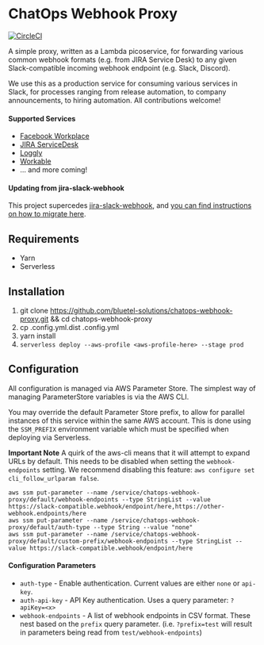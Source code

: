 # ChatOps Webhook Proxy

[![CircleCI](https://circleci.com/gh/Bluetel-Solutions/chatops-webhook-proxy/tree/master.svg?style=svg)](https://circleci.com/gh/Bluetel-Solutions/chatops-webhook-proxy/tree/master)

A simple proxy, written as a Lambda picoservice, for forwarding various common webhook formats (e.g. from JIRA Service Desk)
to any given Slack-compatible incoming webhook endpoint (e.g. Slack, Discord).

We use this as a production service for consuming various services in Slack, for processes ranging from release automation, to company announcements, to hiring automation.  All contributions welcome!


#### Supported Services

- [Facebook Workplace](./services/facebook-workplace)
- [JIRA ServiceDesk](./services/jira-servicedesk)
- [Loggly](./services/loggly)
- [Workable](./services/workable)
- ... and more coming!


#### Updating from jira-slack-webhook

This project supercedes [jira-slack-webhook](https://github.com/Bluetel-Solutions/jira-slack-webhook), and [you can find instructions on how to migrate here](./doc/MIGRATING-FROM-JIRA-SLACK-WEBHOOK.md).

## Requirements

- Yarn
- Serverless


## Installation

1. git clone https://github.com/bluetel-solutions/chatops-webhook-proxy.git && cd chatops-webhook-proxy
2. cp .config.yml.dist .config.yml
3. yarn install
4. `serverless deploy --aws-profile <aws-profile-here> --stage prod`


## Configuration

All configuration is managed via AWS Parameter Store. The simplest way of managing ParameterStore variables is via the AWS CLI.

You may override the default Parameter Store prefix, to allow for parallel instances of this service within the same AWS account.  This is done using the `SSM_PREFIX` environment variable which must be specified when deploying via Serverless.

**Important Note**
A quirk of the aws-cli means that it will attempt to expand URLs by default. This needs to be disabled when setting the `webhook-endpoints` setting.  We recommend disabling this feature: `aws configure set cli_follow_urlparam false`.

```
aws ssm put-parameter --name /service/chatops-webhook-proxy/default/webhook-endpoints --type StringList --value https://slack-compatible.webhook/endpoint/here,https://other-webhook.endpoints/here
aws ssm put-parameter --name /service/chatops-webhook-proxy/default/auth-type --type String --value "none"
aws ssm put-parameter --name /service/chatops-webhook-proxy/default/custom-prefix/webhook-endpoints --type StringList --value https://slack-compatible.webhook/endpoint/here
```

#### Configuration Parameters

- `auth-type` - Enable authentication. Current values are either `none` or `api-key`.
- `auth-api-key` - API Key authentication.  Uses a query parameter: `?apiKey=<x>`
- `webhook-endpoints` - A list of webhook endpoints in CSV format. These nest based on the `prefix` query parameter. (i.e. `?prefix=test` will result in parameters being read from `test/webhook-endpoints`)
